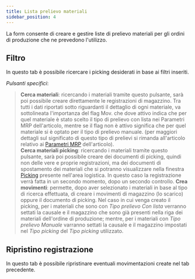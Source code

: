 ```yaml
---
title: Lista prelievo materiali
sidebar_position: 4
---
```


La form consente di creare e gestire liste di prelievo materiali per gli ordini di produzione che ne prevedono l'utilizzo.

## Filtro

In questo tab è possibile ricercare i picking desiderati in base ai filtri inseriti.

*Pulsanti specifici*:

> **Cerca materiali**: ricercando i materiali tramite questo pulsante, sarà poi possibile creare direttamente le registrazioni di magazzino. Tra tutti i dati riportati sotto riguardanti il dettaglio di ogni materiale, va sottolineata l'importanza del flag Mov. che dove attivo indica che per quel materiale è stato scelto il tipo di prelievo con lista nei Parametri MRP dell'articolo, mentre se il flag non è attivo significa che per quel materiale si è optato per il tipo di prelievo manuale. (per maggiori dettagli sul significato di questo tipo di prelievi si rimanda all'articolo relativo ai [Parametri MRP](/docs/configurations/parameters/production/mrp-parameters/search-mrp-parameters) dell'articolo).  
> **Cerca materiali picking**: ricercando i materiali tramite questo pulsante, sarà poi possibile creare dei documenti di picking, quindi non delle vere e proprie registrazioni, ma dei documenti di spostamento dei materiali che si potranno visualizzare nella finestra [Picking](/docs/logistics/picking/search-picking) presente nell'area logistica. In questo caso la registrazione verrà fatta in un secondo momento, dopo un secondo controllo. 
> **Crea movimenti**: permette, dopo aver selezionato i materiali in base al tipo di ricerca effettuata, di creare i movimenti di magazzino (lo scarico) oppure il documento di picking.
Nel caso in cui venga creato il picking, per i materiali che sono con *Tipo prelievo Con lista* verranno settati la causale e il magazzino che sono già presenti nella riga dei materiali dell'ordine di produzione; mentre, per i materiali con *Tipo prelievo Manuale* varranno settati la causale e il magazzino impostati nel *Tipo picking* del *Tipo picking* utilizzato.

## Ripristino registrazione

In questo tab è possibile ripristinare eventuali movimentazioni create nel tab precedente.